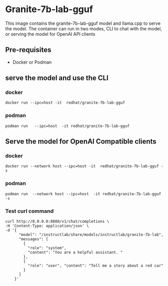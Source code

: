 # Granite-7b-lab-gguf

This image contains the granite-7b-lab-gguf model and llama.cpp to serve the model.  The container can run in two modes, CLI to chat with the model, or serving the model for OpenAI API clients

## Pre-requisites

* Docker or Podman


## serve the model and use the CLI

### docker

`docker run --ipc=host -it  redhat/granite-7b-lab-gguf `

### podman

`podman run   --ipc=host  -it redhat/granite-7b-lab-gguf`

## Serve the model for OpenAI Compatible clients


### docker

`docker run --network host --ipc=host -it  redhat/granite-7b-lab-gguf -s `

### podman

`podman run  --network host --ipc=host  -it redhat/granite-7b-lab-gguf -s`

### Test curl command

```
curl http://0.0.0.0:8080/v1/chat/completions \
-H 'Content-Type: application/json' \
-d '{
      "model": "/instructlab/share/models/instructlab/granite-7b-lab",
      "messages": [
        {
          "role": "system",
          "content": "You are a helpful assistant. "
        },
        {
          "role": "user", "content": "Tell me a story about a red car"
        }
      ]
    }'
  ```